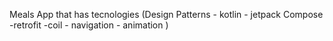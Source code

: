 Meals App that has tecnologies (Design Patterns - kotlin - jetpack Compose -retrofit -coil - navigation - animation )

